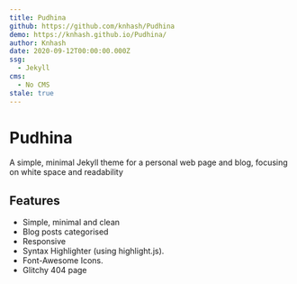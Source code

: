 ```yaml
---
title: Pudhina
github: https://github.com/knhash/Pudhina
demo: https://knhash.github.io/Pudhina/
author: Knhash
date: 2020-09-12T00:00:00.000Z
ssg:
  - Jekyll
cms:
  - No CMS
stale: true
---
```


# Pudhina

A simple, minimal Jekyll theme for a personal web page and blog, focusing on white space and readability

## Features

- Simple, minimal and clean
- Blog posts categorised
- Responsive
- Syntax Highlighter (using highlight.js).
- Font-Awesome Icons.
- Glitchy 404 page
